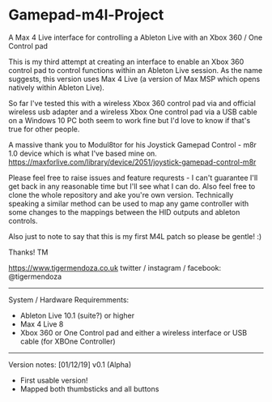 # Gamepad-m4l-Project
A Max 4 Live interface for controlling a Ableton Live with an Xbox 360 / One Control pad

This is my third attempt at creating an interface to enable an Xbox 360 control pad to control functions within an Ableton Live session. As the name suggests, this version uses Max 4 Live (a version of Max MSP which opens natively within Ableton Live).

So far I've tested this with a wireless Xbox 360 control pad via and official wireless usb adapter and a wireless Xbox One control pad via a USB cable on a Windows 10 PC both seem to work fine but I'd love to know if that's true for other people.

A massive thank you to Modul8tor for his Joystick Gamepad Control - m8r 1.0 device which is what I've based mine on. https://maxforlive.com/library/device/2051/joystick-gamepad-control-m8r

Please feel free to raise issues and feature requrests - I can't guarantee I'll get back in any reasonable time but I'll see what I can do. Also feel free to clone the whole repository and ake you're own version. Technically speaking a similar method can be used to map any game controller with some changes to the mappings between the HID outputs and ableton controls.  

Also just to note to say that this is my first M4L patch so please be gentle! :)

Thanks!
TM

https://www.tigermendoza.co.uk
twitter / instagram / facebook: @tigermendoza

----------------
System / Hardware Requiremments:
- Ableton Live 10.1 (suite?) or higher
- Max 4 Live 8
- Xbox 360 or One Control pad and either a wireless interface or USB cable (for XBOne Controller) 

----------------

Version notes:
[01/12/19] v0.1 (Alpha)
- First usable version!
- Mapped both thumbsticks and all buttons
